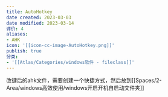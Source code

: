 ```yaml
---
title: AutoHotkey
date created: 2023-03-03
date modified: 2023-03-14
评价: 4
aliases:
- AHK
icon: '[[icon-cc-image-AutoHotkey.png]]'
publish: true
分类:
- '[[Atlas/Categories/windows软件 - fileclass]]'
---
```


改键后的ahk文件，需要创建一个快捷方式，然后放到[[Spaces/2-Area/windows高效使用/windows开启开机自启动文件夹]]
